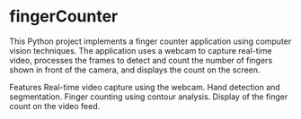 # fingerCounter

This Python project implements a finger counter application using computer vision techniques. The application uses a webcam to capture real-time video, processes the frames to detect and count the number of fingers shown in front of the camera, and displays the count on the screen.

Features
Real-time video capture using the webcam.
Hand detection and segmentation.
Finger counting using contour analysis.
Display of the finger count on the video feed.
